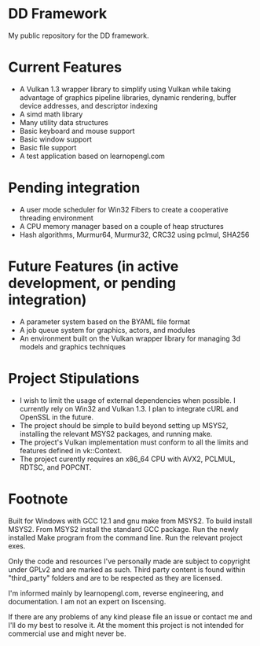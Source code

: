 # DD Framework
My public repository for the DD framework.

# Current Features
* A Vulkan 1.3 wrapper library to simplify using Vulkan while taking advantage of graphics pipeline libraries, dynamic rendering, buffer device addresses, and descriptor indexing
* A simd math library
* Many utility data structures
* Basic keyboard and mouse support
* Basic window support
* Basic file support
* A test application based on learnopengl.com

# Pending integration
* A user mode scheduler for Win32 Fibers to create a cooperative threading environment
* A CPU memory manager based on a couple of heap structures
* Hash algorithms, Murmur64, Murmur32, CRC32 using pclmul, SHA256

# Future Features (in active development, or pending integration)
* A parameter system based on the BYAML file format
* A job queue system for graphics, actors, and modules
* An environment built on the Vulkan wrapper library for managing 3d models and graphics techniques

# Project Stipulations
* I wish to limit the usage of external dependencies when possible. I currently rely on Win32 and Vulkan 1.3. I plan to integrate cURL and OpenSSL in the future.
* The project should be simple to build beyond setting up MSYS2, installing the relevant MSYS2 packages, and running make.
* The project's Vulkan implementation must conform to all the limits and features defined in vk::Context.
* The project curently requires an x86_64 CPU with AVX2, PCLMUL, RDTSC, and POPCNT.

# Footnote
Built for Windows with GCC 12.1 and gnu make from MSYS2. To build install MSYS2. From MSYS2 install the standard GCC package. Run the newly installed Make program from the command line. Run the relevant project exes.

Only the code and resources I've personally made are subject to copyright under GPLv2 and are marked as such. Third party content is found within "third_party" folders and are to be respected as they are licensed.

I'm informed mainly by learnopengl.com, reverse engineering, and documentation. I am not an expert on liscensing.

If there are any problems of any kind please file an issue or contact me and I'll do my best to resolve it. At the moment this project is not intended for commercial use and might never be.